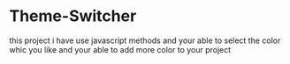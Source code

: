 # Theme-Switcher
this project i have use javascript methods and your able to select the color whic you like and your able to add more color to your project 
